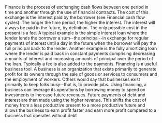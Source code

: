 Finance is the process of exchanging cash flows between one period in time
and another through the use of financial contracts. The cost of this exchange is
the interest paid by the borrower (see Financial cash flow cycles). The longer the
time period, the higher the interest. The interest will always be paid in the future,
by definition. The only possible cost in the present is a fee. A typical example is
the  simple  interest  loan  where  the  lender  lends  the  borrower  a  sum--the
principal--in exchange for regular payments of interest until a day in the future
when  the  borrower  will  pay  the  full  principal  back  to  the  lender.  Another
example is the fully amortizing loan where the lender is paid back in constant
payments comprising decreasing amounts of interest and increasing amounts of
principal  over  the  period  of  the  loan.  Typically  a  fee  is  also  added  to  the
payments.
Financing is a useful business tool. A business is an organization that exists
primarily to generate profit for its owners through the sale of goods or services
to consumers and the employment of workers. Others would say that businesses
exist primarily to keep folks busy--that is, to provide jobs. Using financing, a
business  can  leverage  its  operations  by  borrowing  money  to  spend  on
investments to increase future revenues. Future payments of debt and interest are
then made using the higher revenue. This shifts the cost of money from a less
productive present to a more productive future and allows the business to earn
profit faster and earn more profit compared to a business that operates without
debt